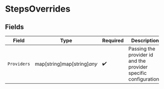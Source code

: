 # StepsOverrides


## Fields

| Field                                                            | Type                                                             | Required                                                         | Description                                                      | Example                                                          |
| ---------------------------------------------------------------- | ---------------------------------------------------------------- | ---------------------------------------------------------------- | ---------------------------------------------------------------- | ---------------------------------------------------------------- |
| `Providers`                                                      | map[string]map[string]*any*                                      | :heavy_check_mark:                                               | Passing the provider id and the provider specific configurations | {<br/>"sendgrid": {<br/>"templateId": "1234567890"<br/>}<br/>}   |